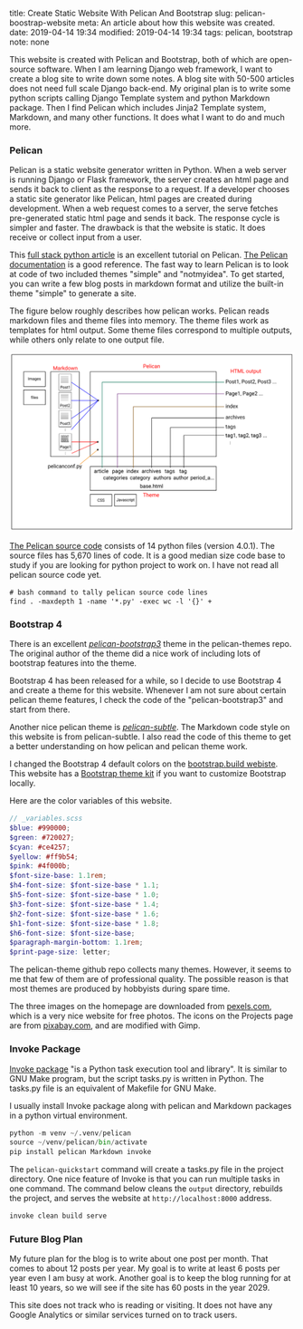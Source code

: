 title: Create Static Website With Pelican And Bootstrap 
slug: pelican-boostrap-website
meta: An article about how this website was created. 
date: 2019-04-14 19:34
modified: 2019-04-14 19:34
tags: pelican, bootstrap
note: none


This website is created with Pelican and Bootstrap, both of which are open-source
software.  When I am learning Django web framework, I want to create a blog site to 
write down some notes. A blog site with 50-500 articles does not need full scale 
Django back-end. My original plan is to write some python scripts calling Django Template 
system and python Markdown package.  Then I find Pelican which includes
Jinja2 Template system, Markdown, and many other functions.  It does what 
I want to do and much more. 

### Pelican

Pelican is a static website generator written in Python. When a web server is running Django or Flask 
framework, the server creates an html page and sends it back to client 
as the response to a request. If a developer chooses a static site generator like 
Pelican, html pages are created during development.  When a web request comes
to a server, the serve fetches pre-generated static html page and sends it back. 
The response cycle is simpler and faster.  The drawback is that the website is static. 
It does receive or collect input from a user. 

This [full stack python article](https://www.fullstackpython.com/blog/generating-static-websites-pelican-jinja2-markdown.html) 
is an excellent tutorial on Pelican. 
[The Pelican documentation](https://docs.getpelican.com/en/stable/) 
is a good reference. The fast way to learn Pelican is to look at code of 
two included themes "simple" and "notmyidea".  To get started, you can 
write a few blog posts in markdown format and utilize the built-in theme 
"simple" to generate a site. 

The figure below roughly describes how pelican works. Pelican reads markdown files and 
theme files into memory.  The theme files work as templates for html output. 
Some theme files correspond to multiple outputs, while others only relate to 
one output file. 

<div style="max-width:800px">
  <img class="img-fluid" src="/images/pelican-bootstrap/img-pelican-work.svg" alt="How Pelican Work"> 
</div>

[The Pelican source code](https://github.com/getpelican/pelican/tree/4.0.1/pelican)
consists of 14 python files (version 4.0.1).  The source files has 5,670 lines of 
code. It is a good median size code base to study if you are looking for python 
project to work on. I have not read all pelican source code yet. 

```
# bash command to tally pelican source code lines
find . -maxdepth 1 -name '*.py' -exec wc -l '{}' +
```

### Bootstrap 4

There is an excellent 
[*pelican-bootstrap3*](https://github.com/getpelican/pelican-themes/tree/master/pelican-bootstrap3) 
theme in the pelican-themes repo.  The original author of the theme did a nice work
of including lots of bootstrap features into the theme. 

Bootstrap 4 has been released for a while, so I decide to use Bootstrap 4 and create a theme 
for this website. Whenever I am not sure about certain pelican theme features, 
I check the code of the "pelican-bootstrap3" and start from there. 

Another nice pelican theme is 
[*pelican-subtle*](https://github.com/pR0Ps/pelican-subtle). 
The Markdown code style on this website is from pelican-subtle. I also read the 
code of this theme to get a better understanding on how pelican and pelican theme work. 

I changed the Bootstrap 4 default colors on the 
[bootstrap.build webiste](https://bootstrap.build/). This website has a 
[Bootstrap theme kit](https://hackerthemes.com/kit/) if you want to customize 
Bootstrap locally.

Here are the color variables of this website. 
 
```Scss
// _variables.scss 
$blue: #990000;
$green: #720027;
$cyan: #ce4257;
$yellow: #ff9b54;
$pink: #4f000b;
$font-size-base: 1.1rem;
$h4-font-size: $font-size-base * 1.1;
$h5-font-size: $font-size-base * 1.0;
$h3-font-size: $font-size-base * 1.4;
$h2-font-size: $font-size-base * 1.6;
$h1-font-size: $font-size-base * 1.8;
$h6-font-size: $font-size-base;
$paragraph-margin-bottom: 1.1rem;
$print-page-size: letter;
```

The pelican-theme github repo collects many themes.  However, it seems to me that
few of them are of professional quality. The possible reason is that most 
themes are produced by hobbyists during spare time. 

The three images on the homepage are downloaded from 
[pexels.com](https://www.pexels.com/), 
which is a very nice website for free photos. The icons on the Projects page are from 
[pixabay.com](https://pixabay.com/), and are modified with Gimp. 
 
### Invoke Package

[Invoke package](http://docs.pyinvoke.org/en/1.2/getting-started.html)
"is a Python task execution tool and library". It is similar to GNU 
Make program, but the script tasks.py is written in Python.  The tasks.py 
file is an equivalent of Makefile for GNU Make. 

I usually install Invoke package along with pelican and Markdown packages in a
python virtual environment. 

```python
python -m venv ~/.venv/pelican
source ~/venv/pelican/bin/activate
pip install pelican Markdown invoke
```

The `pelican-quickstart` command will create a tasks.py file in the project directory. 
One nice feature of Invoke is that you can run multiple tasks in one command. The 
command below cleans the `output` directory, rebuilds the project, and serves the 
website at `http://localhost:8000` address. 

```bash
invoke clean build serve
```

### Future Blog Plan

My future plan for the blog is to write about one post per month.  That comes 
to about 12 posts per year.  My goal is to write at least 6 posts per year 
even I am busy at work.  Another goal is to keep the blog running for at 
least 10 years, so we will see if the site has 60 posts in the year 2029. 

This site does not track who is reading or visiting. It does not have any 
Google Analytics or similar services turned on to track users. 



 


